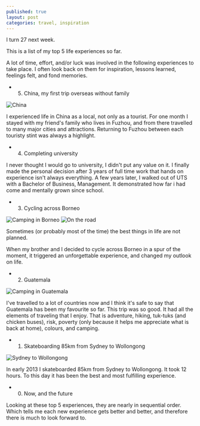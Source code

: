 ```yaml
---
published: true
layout: post
categories: travel, inspiration
---
```


I turn 27 next week.

This is a list of my top 5 life experiences so far.

A lot of time, effort, and/or luck was involved in the following experiences to take place. I often look back on them for inspiration, lessons learned, feelings felt, and fond memories.

- 5. China, my first trip overseas without family

![China](https://cloud.githubusercontent.com/assets/1730420/6883589/597a0a9e-d608-11e4-8d58-12bc0fcd9cc1.jpg)

I experienced life in China as a local, not only as a tourist. For one month I stayed with my friend's family who lives in Fuzhou, and from there travelled to many major cities and attractions. Returning to Fuzhou between each touristy stint was always a highlight.

- 4. Completing university

I never thought I would go to university, I didn't put any value on it. I finally made the personal decision after 3 years of full time work that hands on experience isn't always everything. A few years later, I walked out of UTS with a Bachelor of Business, Management. It demonstrated how far i had come and mentally grown since school.

- 3. Cycling across Borneo

![Camping in Borneo](https://cloud.githubusercontent.com/assets/1730420/6883590/597b78de-d608-11e4-896a-00bd9a3e58bc.jpg)
![On the road](https://cloud.githubusercontent.com/assets/1730420/6883591/597f1980-d608-11e4-9908-3252ae86f488.jpg)

Sometimes (or probably most of the time) the best things in life are not planned.

When my brother and I decided to cycle across Borneo in a spur of the moment, it triggered an unforgettable experience, and changed my outlook on life.

- 2. Guatemala

![Camping in Guatemala](https://cloud.githubusercontent.com/assets/1730420/6883602/d7393036-d608-11e4-9241-23aaee9fdf7e.jpg)

I've travelled to a lot of countries now and I think it's safe to say that Guatemala has been my favourite so far. This trip was so good. It had all the elements of traveling that I enjoy. That is adventure, hiking, tuk-tuks (and chicken buses), risk, poverty (only because it helps me appreciate what is back at home), colours, and camping.

- 1. Skateboarding 85km from Sydney to Wollongong

![Sydney to Wollongong](https://cloud.githubusercontent.com/assets/1730420/6883588/5974c264-d608-11e4-8aa6-314c4b86d1a7.jpg)

In early 2013 I skateboarded 85km from Sydney to Wollongong. It took 12 hours. To this day it has been the best and most fulfilling experience.

- 0. Now, and the future

Looking at these top 5 experiences, they are nearly in sequential order. Which tells me each new experience gets better and better, and therefore there is much to look forward to.
